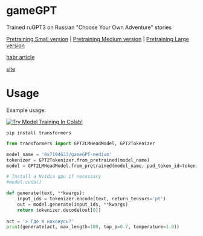 # gameGPT
Trained ruGPT3 on Russian "Choose Your Own Adventure" stories

[Pretraining Small version](https://huggingface.co/0x7194633/gameGPT-small)
|
[Pretraining Medium version](https://huggingface.co/0x7194633/gameGPT-medium)
|
[Pretraining Large version](https://huggingface.co/0x7194633/gameGPT-large)

[habr article](https://habr.com/ru/post/599715/)

[site](https://0x7o.link/gamegpt/)

# Usage
Example usage:

[![Try Model Training In Colab!](https://colab.research.google.com/assets/colab-badge.svg)](https://colab.research.google.com/github/0x7o/text2keywords/blob/main/example/keyT5_use.ipynb)

```
pip install transformers
```

```python
from transformers import GPT2LMHeadModel, GPT2Tokenizer

model_name = '0x7194633/gameGPT-medium'
tokenizer = GPT2Tokenizer.from_pretrained(model_name)
model = GPT2LMHeadModel.from_pretrained(model_name, pad_token_id=tokenizer.eos_token_id)

# Install a Nvidia gpu if necessary
#model.cuda()

def generate(text, **kwargs):
    input_ids = tokenizer.encode(text, return_tensors='pt')
    out = model.generate(input_ids, **kwargs)
    return tokenizer.decode(out[0])
    
act = '> Где я нахожусь?'
print(generate(act, max_length=100, top_p=0.7, temperature=1.0))
```
